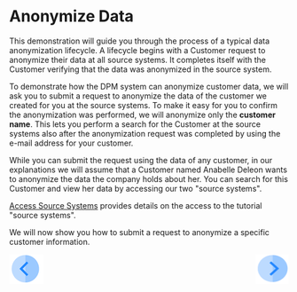 # Anonymize Data

This demonstration will guide you through the process of a typical data anonymization lifecycle. A lifecycle begins with a Customer request to anonymize their data at all source systems. It completes itself with the Customer verifying that the data was anonymized in the source system.

To demonstrate how the DPM system can anonymize customer data, we will ask you to submit a request to anonymize the data of the customer we created for you at the source systems. To make it easy for you to confirm the anonymization was performed, we will anonymize only the **customer name**. This lets you perform a search for the Customer at the source systems also after the anonymization request was completed by using the e-mail address for your customer.

While you can submit the request using the data of any customer, in our explanations we will assume that a Customer named Anabelle Deleon wants to anonymize the data the company holds about her. You can search for this Customer and view her data by accessing our two "source systems".

[Access Source Systems](../00_Setup/00_Access_Source_Systems.md) provides details on the access to the tutorial "source systems".


We will now show you how to submit a request to anonymize a specific customer information.

[![Previous](../images/Previous.png)](../DPM_Application_Tutorial.md#data-subject-requests)[<img align="right" width="60" height="54" src="../images/Next.png">](03_01_Anonymize_Data_Tutorial.md)
